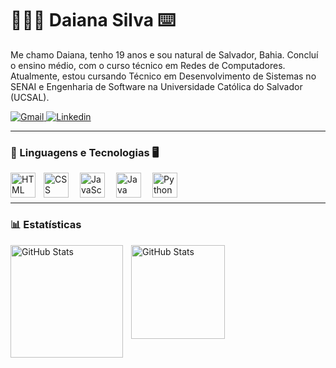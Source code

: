 # 👩🏾‍💻 Daiana Silva ⌨️

Me chamo Daiana, tenho 19 anos e sou natural de Salvador, Bahia. Concluí o ensino médio, com o curso técnico em Redes de Computadores. Atualmente, estou cursando Técnico em Desenvolvimento de Sistemas no SENAI e Engenharia de Software na Universidade Católica do Salvador (UCSAL).

<p align="left">
    <a href="mailto:daianafreitas237@gmail.com">
        <img 
            alt="Gmail" 
            title="Gmail" 
            src="https://custom-icon-badges.demolab.com/badge/-daianafreitas237@gmail.com-red?style=for-the-badge&logo=mention&logoColor=white"
        />
    </a>
    <a href="https://www.linkedin.com/in/daianapsilva">
        <img 
            alt="Linkedin" 
            title="Linkedin" 
            src="https://img.shields.io/badge/LinkedIn-0077B5?style=for-the-badge&logo=linkedin&logoColor=white"
        />
    </a>
</p>

---

### 🤖 Linguagens e Tecnologias 🖥️

<img 
    align="left" 
    alt="HTML"
    title="HTML" 
    width="40px" 
    style="padding-right: 10px;" 
    src="https://cdn.jsdelivr.net/gh/devicons/devicon@latest/icons/html5/html5-original.svg" 
/>
<img 
    align="left" 
    alt="CSS" 
    title="CSS"
    width="40px" 
    style="padding-right: 15px;" 
    src="https://cdn.jsdelivr.net/gh/devicons/devicon@latest/icons/css3/css3-original.svg" 
/>
<img 
    align="left" 
    alt="JavaScript" 
    title="JavaScript"
    width="40px" 
    style="padding-right: 15px;" 
    src="https://cdn.jsdelivr.net/gh/devicons/devicon@latest/icons/javascript/javascript-original.svg" 
/>
<img 
    align="left" 
    alt="Java" 
    title="Java"
    width="40px" 
    style="padding-right: 15px;" 
    src="https://cdn.jsdelivr.net/gh/devicons/devicon@latest/icons/java/java-original.svg" 
/>
<img 
    align="left" 
    alt="Python" 
    title="Python"
    width="40px" 
    style="padding-right: 15px;" 
    src="https://cdn.jsdelivr.net/gh/devicons/devicon@latest/icons/python/python-original.svg" 
/>

<br/>
<br/>

---

### 📊 Estatísticas

<p>
  <img 
    align="left" 
    alt="GitHub Stats" 
    height="180" 
    style="padding-right: 10px;" 
    src="https://github-readme-stats.vercel.app/api?username=daianaq&show_icons=true&theme=radical&border_color=8A2BE2&text_color=00CED1&title_color=C71585&icon_color=8A2BE2&include_all_commits=true&locale=pt-br" 
  />
<img 
      align="left" 
      alt="GitHub Stats" 
      height="150" 
      src="https://github-readme-stats.vercel.app/api/top-langs/?username=daianaq&theme=radical&border_color=6959CD&text_color=00CED1&title_color=C71585&layout=compact&card_width=200&custom_title=Tecnologias&langs_count=4" 
  />
</p>